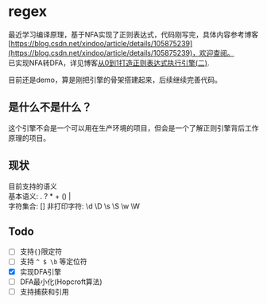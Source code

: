 # regex


最近学习编译原理，基于NFA实现了正则表达式，代码刚写完，具体内容参考博客[https://blog.csdn.net/xindoo/article/details/105875239](https://blog.csdn.net/xindoo/article/details/105875239)，欢迎查阅。  
已实现NFA转DFA，详见博客[从0到1打造正则表达式执行引擎(二)](https://xindoo.blog.csdn.net/article/details/106458165).  

目前还是demo，算是刚把引擎的骨架搭建起来，后续继续完善代码。  

## 是什么不是什么？ 
这个引擎不会是一个可以用在生产环境的项目，但会是一个了解正则引擎背后工作原理的项目。     

## 现状
目前支持的语义   
基本语义: . ? * + () |  
字符集合: [] 
非打印字符: \d \D \s \S \w \W  

## Todo 
- [ ] 支持`{}`限定符     
- [ ] 支持 `^ $ \b` 等定位符   
- [x] 实现DFA引擎
- [ ] DFA最小化(Hopcroft算法)   
- [ ] 支持捕获和引用   